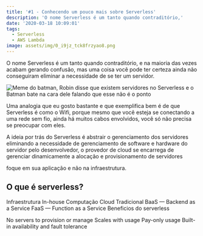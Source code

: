 ```yaml
---
title: '#1 - Conhecendo um pouco mais sobre Serverless'
description: 'O nome Serverless é um tanto quando contraditório,'
date: '2020-03-18 10:09:01'
tags:
  - Serverless
  - AWS Lambda
image: assets/img/0_i9jz_tck8frzyao8.png
---
```

O nome Serverless é um tanto quando contraditório, e na maioria das vezes acabam gerando confusão, mas uma coisa você pode ter certeza ainda não conseguiram eliminar a necessidade de se ter um servidor. 

![Meme do batman, Robin disse que existem servidores no Serverless e o Batman bate na cara dele falando que esse não é o ponto](assets/img/0_i9jz_tck8frzyao8.png "Meme batman")

Uma analogia que eu gosto bastante e que exemplifica bem é de que Serverless é como o Wifi, porque mesmo que você esteja se conectando a uma rede sem fio, ainda há muitos cabos envolvidos, você só não precisa se preocupar com eles.

A ideia por trás do Serverless é abstrair o gerenciamento dos servidores eliminando a necessidade de gerenciamento de software e hardware do servidor pelo desenvolvedor, o provedor de cloud se encarrega de gerenciar dinamicamente a alocação e provisionamento de servidores

foque em sua aplicação e não na infraestrutura.





## O que é serverless?

Infraestrutura In-house
Computação Cloud Tradicional
BaaS — Backend as a Service FaaS — Function as a Service
Beneficios do serverless

No servers to provision or manage Scales with usage
Pay-only usage
Built-in availability and fault tolerance